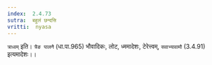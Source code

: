 ```yaml
---
index:  2.4.73
sutra:  बहुलं छन्दसि
vritti:  nyasa
---
```


`त्राध्वम्` इति। `त्रैङ पालनै` (धा.पा.965) भौवादिकः, लोट, ध्ममादेशः, टेरेत्त्वम्, `सवाभ्यावामौ` (3.4.91) इत्यमादेशः।।


